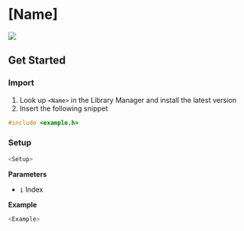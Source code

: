 # [Name]

[![](https://img.shields.io/badge/Available_in_the_Arduino_Library_Manager-2ea44f)](<Link>)

## Get Started

### Import

1. Look up `<Name>` in the Library Manager and install the latest version
2. Insert the following snippet
 
```ino
#include <example.h>
```

### Setup

```ino
<Setup>
```
**Parameters**

* `i` Index

**Example**

```ino
<Example>
```
